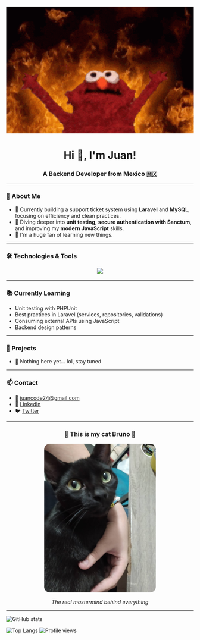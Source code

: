 <!-- Elmo Banner 🔥 -->
<p align="center">
  <img src="https://github.com/JuanRZ24/JuanRZ24/raw/main/assets/meme-elmo.gif" width="600" alt="Elmo in hell mode" />
</p>

<!-- Central Title -->
<h1 align="center">Hi 👋, I'm Juan!</h1>
<h3 align="center">A Backend Developer from Mexico 🇲🇽</h3>

---

### 🧠 About Me

- 🔧 Currently building a support ticket system using **Laravel** and **MySQL**, focusing on efficiency and clean practices.
- 🚀 Diving deeper into **unit testing**, **secure authentication with Sanctum**, and improving my **modern JavaScript** skills.
- 🧪 I'm a huge fan of learning new things.

---

### 🛠️ Technologies & Tools

<p align="center">
  <img src="https://skillicons.dev/icons?i=laravel,mysql,php,html,css,js,vscode,git,github" />
</p>

---

### 📚 Currently Learning

- Unit testing with PHPUnit
- Best practices in Laravel (services, repositories, validations)
- Consuming external APIs using JavaScript
- Backend design patterns

---

### 🚀 Projects

- 🎫 Nothing here yet... lol, stay tuned

---

### 📫 Contact

- 📧 juancode24@gmail.com  
- 💼 [LinkedIn](https://www.linkedin.com/in/JuanRZ24)  
- 🐦 [Twitter](https://twitter.com/JuanRZ24)  

---

<h3 align="center">🐾 This is my cat Bruno 🐾</h3>

<p align="center">
  <img src="https://github.com/JuanRZ24/JuanRZ24/raw/main/assets/IMG_20230926_095923.jpg" alt="Bruno the Cat" width="300" style="border-radius: 15px;" />
</p>

<p align="center"><em>The real mastermind behind everything</em></p>

---

<!-- If you want to keep this, remember to change the username if necessary -->
![GitHub stats](https://github-readme-stats.vercel.app/api?username=JuanRZ24&show_icons=true&theme=tokyonight)

![Top Langs](https://github-readme-stats.vercel.app/api/top-langs/?username=JuanRios&layout=compact&theme=tokyonight)
![Profile views](https://komarev.com/ghpvc/?username=JuanRios&color=blue)
